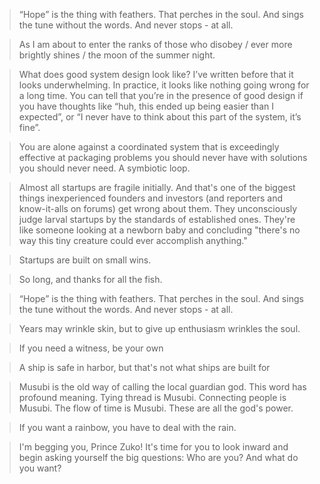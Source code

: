 > “Hope” is the thing with feathers. That perches in the soul. And sings the tune without the words. And never stops - at all.

> As I am about to enter the ranks of those who disobey / ever more brightly shines / the moon of the summer night.

> What does good system design look like? I’ve written before that it looks underwhelming. In practice, it looks like nothing going wrong for a long time. You can tell that you’re in the presence of good design if you have thoughts like “huh, this ended up being easier than I expected”, or “I never have to think about this part of the system, it’s fine”.

> You are alone against a coordinated system that is exceedingly effective at packaging problems you should never have with solutions you should never need. A symbiotic loop.

> Almost all startups are fragile initially. And that's one of the biggest things inexperienced founders and investors (and reporters and know-it-alls on forums) get wrong about them. They unconsciously judge larval startups by the standards of established ones. They're like someone looking at a newborn baby and concluding "there's no way this tiny creature could ever accomplish anything."

> Startups are built on small wins.

> So long, and thanks for all the fish.

> “Hope” is the thing with feathers. That perches in the soul. And sings the tune without the words. And never stops - at all.

> Years may wrinkle skin, but to give up enthusiasm wrinkles the soul.

> If you need a witness, be your own

> A ship is safe in harbor, but that's not what ships are built for

> Musubi is the old way of calling the local guardian god. This word has profound meaning. Tying thread is Musubi. Connecting people is Musubi. The flow of time is Musubi. These are all the god's power.

> If you want a rainbow, you have to deal with the rain.

> I'm begging you, Prince Zuko! It's time for you to look inward and begin asking yourself the big questions: Who are you? And what do you want?
